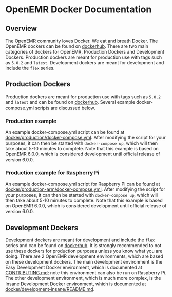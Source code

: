 # OpenEMR Docker Documentation

## Overview
The OpenEMR community loves Docker. We eat and breath Docker. The OpenEMR dockers can be found on
[dockerhub](https://hub.docker.com/r/openemr/openemr/). There are two main categories of dockers for
OpenEMR, Production Dockers and Development Dockers. Production dockers are meant for production use
with tags such as `5.0.2` and `latest`. Development dockers are meant for development and include the
`flex` series.

## Production Dockers
Production dockers are meant for production use with tags such as `5.0.2` and `latest` and can be found
on [dockerhub](https://hub.docker.com/r/openemr/openemr/). Several example docker-compose.yml scripts are
discussed below.

### Production example
An example docker-compose.yml script can be found at
[docker/production/docker-compose.yml](docker/production/docker-compose.yml). After modifying the
script for your purposes, it can then be started with `docker-compose up`, which will then take about 5-10
minutes to complete. Note that this example is based on OpenEMR 6.0.0, which is considered development
until official release of version 6.0.0.

### Production example for Raspberry Pi
An example docker-compose.yml script for Raspberry Pi can be found at
[docker/production-arm/docker-compose.yml](docker/production-arm/docker-compose.yml). After modifying the
script for your purposes, it can then be started with `docker-compose up`, which will then take about 5-10
minutes to complete. Note that this example is based on OpenEMR 6.0.0, which is considered development
until official release of version 6.0.0.

## Development Dockers
Development dockers are meant for development and include the `flex` series and can be found on
[dockerhub](https://hub.docker.com/r/openemr/openemr/). It is strongly recommended to not use these dockers
for production purposes unless you know what you are doing. There are 2 OpenEMR development environments,
which are based on these development dockers. The main development environment is the Easy Development Docker
environment, which is documented at [CONTRIBUTING.md](CONTRIBUTING.md#code-contributions-local-development);
note this environment can also be run on Raspberry Pi. The other development environment, which is much more
complex, is the Insane Development Docker environment, which is documented at
[docker/development-insane/README.md](docker/development-insane/README.md#insane-development-docker-environment).
